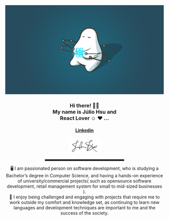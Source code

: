 <div align="center">
  <img src="./react.png" alt="React's Header">

  <br>
  
<h3>Hi there! 👋🤓<br> My name is Júlio Hsu and<br> React Lover ☺️ ❤️ ...</h3>

<h4> <a href="https://www.linkedin.com/in/j%C3%BAlio-hsu-6363231b7/">Linkedin</a> </h4>

<img src="./assinatura.pdf" width="100">

<hr width="50%" style="height:5px;">


🖥️ I am passionated person on software development, who is studying a Bachelor’s degree in Computer Science, 
and having a hands-on experience of university/commercial projects( such as opensource software development, 
retail management system for small to mid-sized businesses ). <br>
🥰  I enjoy being challenged and engaging with projects that require me to work outside my comfort and knowledge set, 
as continuing to learn new languages and development techniques are important to me and the success of the society. 
